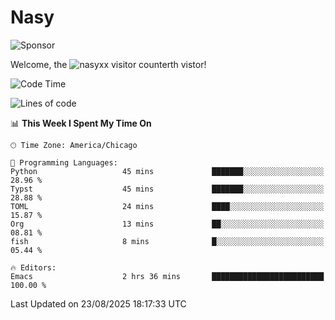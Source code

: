 # Nasy

<!--
<p align="center">
<img height="200" src="https://github-readme-stats.vercel.app/api?username=nasyxx&count_private=true&show_icons=true&theme=dracula&include_all_commits=true"/>
<img height="200" src="https://github-readme-stats.vercel.app/api/top-langs/?username=nasyxx&theme=dracula&hide=html,jupyter+notebook&count_private=true&show_icons=true"/>
</p>

  
----------------
-->

![Sponsor](https://img.shields.io/static/v1.svg?label=Sponsor&message=%E2%9D%A4&logo=GitHub&style=flat&color=pink)
 
Welcome, the ![nasyxx visitor counter](https://count.getloli.com/get/@nasyxx?theme=rule34)th vistor!
 
<!--START_SECTION:waka-->
![Code Time](http://img.shields.io/badge/Code%20Time-4%2C752%20hrs%2050%20mins-blue)

![Lines of code](https://img.shields.io/badge/From%20Hello%20World%20I%27ve%20Written-6.3%20million%20lines%20of%20code-blue)

📊 **This Week I Spent My Time On** 

```text
🕑︎ Time Zone: America/Chicago

💬 Programming Languages: 
Python                   45 mins             ███████░░░░░░░░░░░░░░░░░░   28.96 % 
Typst                    45 mins             ███████░░░░░░░░░░░░░░░░░░   28.88 % 
TOML                     24 mins             ████░░░░░░░░░░░░░░░░░░░░░   15.87 % 
Org                      13 mins             ██░░░░░░░░░░░░░░░░░░░░░░░   08.81 % 
fish                     8 mins              █░░░░░░░░░░░░░░░░░░░░░░░░   05.44 % 

🔥 Editors: 
Emacs                    2 hrs 36 mins       █████████████████████████   100.00 % 
```


 Last Updated on 23/08/2025 18:17:33 UTC
<!--END_SECTION:waka-->

<!-- ![visitors](https://visitor-badge.laobi.icu/badge?page_id=nasyxx.nasyxx) -->
